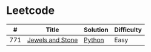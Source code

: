 # Leetcode

| # | Title | Solution | Difficulty |
|---| ----- | -------- | ---------- |
771 | [Jewels and Stone](https://leetcode.com/problems/jewels-and-stones) | [Python](https://github.com/BlancaMorillo/leetcode/blob/master/algorithms/jewels_and_stones.py) | Easy |
